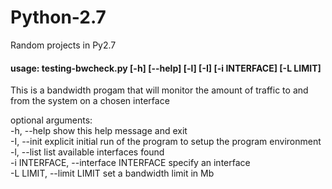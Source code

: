 # Python-2.7
Random projects in Py2.7

#### usage: testing-bwcheck.py [-h]  [--help]  [-l]  [-I]  [-i INTERFACE]  [-L LIMIT]

This is a bandwidth progam that will monitor the amount of traffic to and from
the system on a chosen interface

optional arguments:</br>
  -h, --help            show this help message and exit</br>
  -I, --init            explicit initial run of the program to setup the program environment</br>
  -l, --list            list available interfaces found</br>
  -i INTERFACE, --interface INTERFACE
                        specify an interface</br>
  -L LIMIT, --limit LIMIT
                        set a bandwidth limit in Mb</br>
